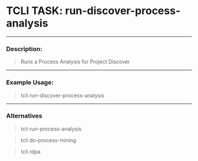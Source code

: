# TCLI TASK: run-discover-process-analysis

---
### Description:

> Runs a Process Analysis for Project Discover

---
### Example Usage:

> tcli run-discover-process-analysis

---
### Alternatives
> tcli run-process-analysis

> tcli do-process-mining

> tcli rdpa
